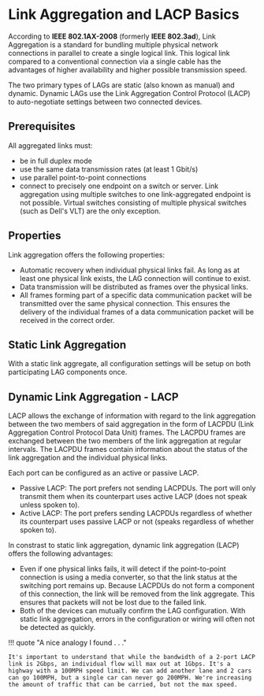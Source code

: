 # Link Aggregation and LACP Basics

According to **IEEE 802.1AX-2008** (formerly **IEEE 802.3ad**), Link Aggregation is a standard for bundling multiple physical network connections in parallel to create a single logical link. This logical link compared to a conventional connection via a single cable has the advantages of higher availability and higher possible transmission speed. 

The two primary types of LAGs are static (also known as manual) and dynamic. Dynamic LAGs use the Link Aggregation Control Protocol (LACP) to auto-negotiate settings between two connected devices.

## Prerequisites

All aggregated links must:

- be in full duplex mode
- use the same data transmission rates (at least 1 Gbit/s)
- use parallel point-to-point connections
- connect to precisely one endpoint on a switch or server. Link aggregation using multiple switches to one link-aggregated endpoint is not possible. Virtual switches consisting of multiple physical switches (such as Dell's VLT) are the only exception.

## Properties

Link aggregation offers the following properties:

- Automatic recovery when individual physical links fail. As long as at least one physical link exists, the LAG connection will continue to exist.
- Data transmission will be distributed as frames over the physical links.
- All frames forming part of a specific data communication packet will be transmitted over the same physical connection. This ensures the delivery of the individual frames of a data communication packet will be received in the correct order.

## Static Link Aggregation

With a static link aggregate, all configuration settings will be setup on both participating LAG components once.

## Dynamic Link Aggregation - LACP

LACP allows the exchange of information with regard to the link aggregation between the two members of said aggregation in the form of LACPDU (Link Aggregation Control Protocol Data Unit) frames. The LACPDU frames are exchanged between the two members of the link aggregation at regular intervals. The LACPDU frames contain information about the status of the link aggregation and the individual physical links.

Each port can be configured as an active or passive LACP.

- Passive LACP: The port prefers not sending LACPDUs. The port will only transmit them when its counterpart uses active LACP (does not speak unless spoken to).
- Active LACP: The port prefers sending LACPDUs regardless of whether its counterpart uses passive LACP or not (speaks regardless of whether spoken to).

In constrast to static link aggregation, dynamic link aggregation (LACP) offers the following advantages:

- Even if one physical links fails, it will detect if the point-to-point connection is using a media converter, so that the link status at the switching port remains up. Because LACPDUs do not form a component of this connection, the link will be removed from the link aggregate. This ensures that packets will not be lost due to the failed link.
- Both of the devices can mutually confirm the LAG configuration. With static link aggregation, errors in the configuration or wiring will often not be detected as quickly.

!!! quote "A nice analogy I found . . ."

    It's important to understand that while the bandwidth of a 2-port LACP link is 2Gbps, an individual flow will max out at 1Gbps. It's a highway with a 100MPH speed limit. We can add another lane and 2 cars can go 100MPH, but a single car can never go 200MPH. We're increasing the amount of traffic that can be carried, but not the max speed.